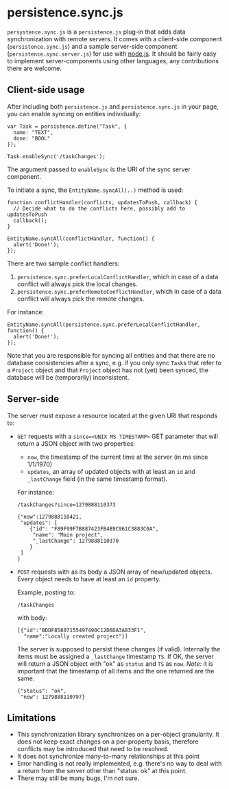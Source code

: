 persistence.sync.js
===================

`persystence.sync.js` is a `persistence.js` plug-in that adds data
synchronization with remote servers. It comes with a client-side
component (`persistence.sync.js`) and a sample server-side component
(`persistence.sync.server.js`) for use with
[node.js](http://nodejs.org). It should be fairly easy to implement
server-components using other languages, any contributions there
are welcome.

Client-side usage
-----------------

After including both `persistence.js` and `persistence.sync.js` in
your page, you can enable syncing on entities individually:

    var Task = persistence.define("Task", {
      name: "TEXT",
      done: "BOOL"
    });

    Task.enableSync('/taskChanges');

The argument passed to `enableSync` is the URI of the sync server
component.

To initiate a sync, the `EntityName.syncAll(..)` method is used:

    function conflictHandler(conflicts, updatesToPush, callback) {
      // Decide what to do the conflicts here, possibly add to updatesToPush
      callback();
    }

    EntityName.syncAll(conflictHandler, function() {
      alert('Done!');
    });

There are two sample conflict handlers:

1. `persistence.sync.preferLocalConflictHandler`, which in case of a
   data conflict will always pick the local changes.
2. `persistence.sync.preferRemoteConflictHandler`, which in case of a
   data conflict will always pick the remote changes.

For instance:

    EntityName.syncAll(persistence.sync.preferLocalConflictHandler, function() {
      alert('Done!');
    });

Note that you are responsible for syncing all entities and that there
are no database consistencies after a sync, e.g. if you only sync `Task`s that
refer to a `Project` object and that `Project` object has not (yet) been synced,
the database will be (temporarily) inconsistent.

Server-side
-----------

The server must expose a resource located at the given URI that responds to:

* `GET` requests with a `since=<UNIX MS TIMESTAMP>` GET parameter that
  will return a JSON object with two properties:
  * `now`, the timestamp of the current time at the server (in ms since 1/1/1970)
  * `updates`, an array of updated objects with at least an `id` and
    `_lastChange` field (in the same timestamp format).

  For instance:
      
      /taskChanges?since=1279888110373

      {"now":1279888110421,
       "updates": [
          {"id": "F89F99F7B887423FB4B9C961C3883C0A",
           "name": "Main project",
           "_lastChange": 1279888110370
          }
       ]
      }

* `POST` requests with as its body a JSON array of new/updated
  objects. Every object needs to have at least an `id` property.

  Example, posting to:

      /taskChanges

  with body:

      [{"id":"BDDF85807155497490C12D6DA3A833F1",
        "name":"Locally created project"}]

  The server is supposed to persist these changes (if valid).
  Internally the items must be assigned a `_lastChange` timestamp
  `TS`. If OK, the server will return a JSON object with "ok" as
  `status` and `TS` as `now`. _Note:_ it is important that the
  timestamp of all items and the one returned are the same.

      {"status": "ok", 
       "now": 1279888110797}

Limitations
-----------

* This synchronization library synchronizes on a per-object granularity. It
  does not keep exact changes on a per-property basis, therefore
  conflicts may be introduced that need to be resolved.
* It does not synchronize many-to-many relationships at this point
* Error handling is not really implemented, e.g. there's no way to
  deal with a return from the server other than "status: ok" at this
  point.
* There may still be many bugs, I'm not sure.
       
